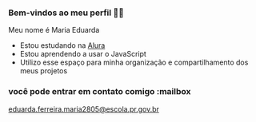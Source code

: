 ### Bem-vindos ao meu perfil 💜🙂

Meu nome é Maria Eduarda

- Estou estudando na [Alura](https://www.alura.com.br/)
- Estou aprendendo a usar o JavaScript
- Utilizo esse espaço para minha organização e compartilhamento dos meus projetos

### você pode entrar em contato comigo :mailbox

eduarda.ferreira.maria2805@escola.pr.gov.br
